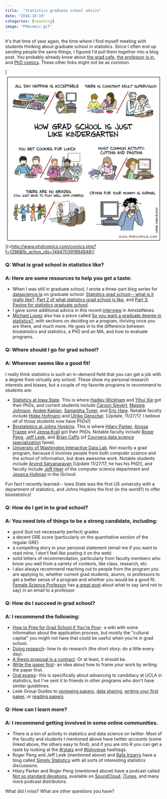 ```yaml
---
title:  "Statistics graduate school advice" 
date: "2016-10-19"
categories: [teaching]
image: "PhDcomic.gif"
---
```


It's that time of year again, the time where I find myself meeting with students thinking about graduate school in statistics. Since I often end up sending people the same things, I figured I'd pull them together into a blog post. You probably already know about [the grad cafe](https://thegradcafe.com/), [the professor is in](http://theprofessorisin.com/pearlsofwisdom/), and [PhD comics](http://www.phdcomics.com/comics.php). These other links might not be as common.

\[![One of my favorite PhD comics](PhDcomic.gif)\](\<http://www.phdcomics.com/comics.php?f=1286&fb_action_ids=148470391984848\]

### Q: What is grad school in statistics like?

### A: Here are some resources to help you get a taste:

-   When I was still in graduate school, I wrote a three-part blog series for [datascience.la](http://datascience.la) on graduate school: [Statistics grad school-- what is it really like?](http://datascience.la/statistics-grad-school-what-is-it-really-like/), [Part 2 of what statistics grad school is like](http://datascience.la/part-2-of-statistics-grad-school-what-is-it-really-like/), and [Part 3: Paying for statistics graduate school](http://datascience.la/paying-for-statistics-grad-school-aka-the/).
-   I gave some additional advice in this recent [interview](http://magazine.amstat.org/blog/2016/09/01/inspire/) in AmstatNews.
-   [Michael Lopez](https://statsbylopez.com/about/) also has a piece called [So you want a graduate degree in statistics?](https://statsbylopez.com/2014/07/23/so-you-want-a-graduate-degree-in-statistics/), with sections on deciding on a program, thriving once you are there, and much more. He goes in to the difference between biostatistics and statistics, a PhD and an MA, and how to evaluate programs.

### Q: Where should I go for grad school?

### A: Wherever seems like a good fit!

I really think statistics is such an in-demand field that you can get a job with a degree from virtually any school. These show my personal research interests and biases, but a couple of my favorite programs to recommend to students are:

-   [Statistics at Iowa State](http://stat.iastate.edu/). This is where [Hadley Wickham](http://hadley.nz/) and [Yihui Xie](http://yihui.name/knitr/) got their PhDs, and current students include [Carson Sievert](http://cpsievert.github.io/about/), [Maggie Johnson](https://twitter.com/maggiejohnsonmn), [Andee Kaplan](http://andeekaplan.com/), [Samantha Tyner](http://sctyner.github.io/), and [Eric Hare](http://erichare.me/). Notable faculty include [Hieke Hofmann](http://www.public.iastate.edu/~hofmann/) and [Ulrike Genschel](http://ugenschel.github.io/). \[Update, 11/27/17, I believe *all* of those students now have PhDs!\]
-   [Biostatistics at Johns Hopkins](https://www.jhsph.edu/departments/biostatistics/index.html). This is where [Hilary Parker](https://twitter.com/hspter), [Alyssa Frazee](https://twitter.com/acfrazee) and [Jenna Krall](http://jennakrall.com/) got their PhDs. Notable faculty include [Roger Peng](http://www.biostat.jhsph.edu/~rpeng/), [Jeff Leek](http://jtleek.com/), and [Brian Caffo](http://www.bcaffo.com/) (of [Coursera data science specialization](https://www.coursera.org/specializations/jhu-data-science/1) fame).
-   [University of Washington Interactive Data Lab](https://idl.cs.washington.edu/). Not exactly a grad program, because it involves people from both computer science and the school of information, but does awesome work. Notable students include [Arvind Satyanarayan](http://arvindsatya.com/) \[Update 11/27/17, he has his PhD!\], and faculty include [Jeff Heer](http://homes.cs.washington.edu/~jheer/) of the computer science department and [Jessica Hullman](http://faculty.washington.edu/jhullman/) in the iSchool.

Fun fact I recently learned-- Iowa State was the first US university with a department of statistics, and Johns Hopkins the first (in the world?) to offer biostatistics!

### Q: How do I get in to grad school?

### A: You need lots of things to be a strong candidate, including:

-   good (but not necessarily perfect) grades
-   a decent GRE score (particularly on the quantitative section of the regular GRE)
-   a compelling story in your personal statement (email me if you want to read mine, I don't feel like posting it on the web)
-   solid letters of recommendation, particularly from faculty members who know you well from a variety of contexts, like class, research, etc.
-   I also always recommend reaching out to people from the program you are applying to, whether current grad students, alumni, or professors to get a better sense of a program and whether you would be a good fit. [Female Science Professor](http://science-professor.blogspot.com/) has [a great post](http://science-professor.blogspot.com/2011/10/writing-to-me-reprise.html) about what to say (and not to say) in an email to a professor.

### Q: How do I succeed in grad school?

### A: I recommend the following:

-   [How to Prep for Grad School if You're Poor](http://howtoprepforgradschoolwhilepoor.wikispaces.com/)- a wiki with some information about the application process, but mostly the "cultural capital" you might not have that could be useful when you're in grad school.
-   [Doing research](http://www.cs.indiana.edu/how.2b/how.2b.research.html)- how to do research (the short story: do a little every day).
-   [A thesis proposal is a contract](http://matt.might.net/articles/advice-for-phd-thesis-proposals/). Or at least, it should be.
-   [Write the paper first](http://www.cs.jhu.edu/~jason/advice/write-the-paper-first.html)- an idea about how to frame your work by writing the paper first.
-   [Oral exams](http://www.stat.ucla.edu/~frederic/oralexams.html)- this is specifically about advancing to candidacy at UCLA in statistics, but I've sent it to friends in other programs who don't have similar guidelines.
-   Leek Group Guides to [reviewing papers](https://github.com/jtleek/reviews), [data sharing](https://github.com/jtleek/datasharing), [writing your first paper](https://github.com/jtleek/firstpaper), or [reading papers](https://github.com/jtleek/readingpapers).

### Q: How can I learn more?

### A: I recommend getting involved in some online communities.

-   There is a ton of activity in statistics and data science on twitter. Most of the faculty and students I mentioned above have twitter accounts (some linked above, the others easy to find), and if you are into R you can get a taste by looking at the [#rstats](https://twitter.com/hashtag/rstats?src=hash) and [#tidyverse](https://twitter.com/hashtag/tidyverse?src=hash) hashtags.
-   Roger Peng and Jeff Leek (mentioned above) and [Rafa Irizarry](http://rafalab.github.io/) have a blog called [Simply Statistics](http://simplystatistics.org/) with all sorts of interesting statistics discussions.
-   Hilary Parker and Roger Peng (mentioned above) have a podcast called [Not so standard devations](http://simplystatistics.org/2015/09/17/not-so-standard-deviations-the-podcast/), available on [SoundCloud](https://soundcloud.com/nssd-podcast), [iTunes](https://itunes.apple.com/us/podcast/not-so-standard-deviations/id1040614570?mt=2), and many more podcast distributors.

What did I miss? What are other questions you have?
